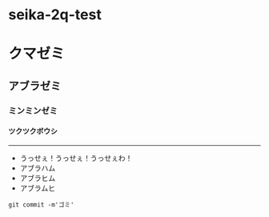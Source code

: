 # seika-2q-test


# クマゼミ
## アブラゼミ
### ミンミンゼミ
#### ツクツクボウシ
---
- うっせぇ！うっせぇ！うっせぇわ！
- アブラハム
- アブラヒム
- アブラムヒ
```
git commit -m'ゴミ'
```